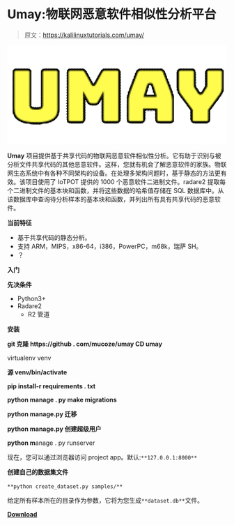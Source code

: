 # Umay:物联网恶意软件相似性分析平台

> 原文：<https://kalilinuxtutorials.com/umay/>

[![](img//87255bef30d924001d2463c993ae0da5.png)](https://blogger.googleusercontent.com/img/a/AVvXsEijJDX23RCOH42WEHiDitXyVud9F3AZJ4w9I5XOUN1BS7_Zpt74AAGaf3xrfAy4mZ4NSaoRdJAamzR8KkZHdLCMvKLLL5I9dbtE20u1DqJpMjtRHHc6g7e1oxbEqEczHeCyF6X7Z5MbCbKOOHeOjRY5nqFZ8RvPGcKkl2PX5cJD1dohaaC0z3jxPJJK=s847)

**Umay** 项目提供基于共享代码的物联网恶意软件相似性分析。它有助于识别与被分析文件共享代码的其他恶意软件。这样，您就有机会了解恶意软件的家族。物联网生态系统中有各种不同架构的设备。在处理多架构问题时，基于静态的方法更有效。该项目使用了 IoTPOT 提供的 1000 个恶意软件二进制文件。radare2 提取每个二进制文件的基本块和函数，并将这些数据的哈希值存储在 SQL 数据库中。从该数据库中查询待分析样本的基本块和函数，并列出所有具有共享代码的恶意软件。

**当前特征**

*   基于共享代码的静态分析。
*   支持 ARM，MIPS，x86-64，i386，PowerPC，m68k，瑞萨 SH。
*   ？

**入门**

**先决条件**

*   Python3+
*   Radare2
    *   R2 管道

**安装**

**git 克隆 https://github . com/mucoze/umay
CD umay**

virtualenv venv

**源 venv/bin/activate**

**pip install-r requirements . txt**

**python manage . py make migrations**

**python manage.py 迁移**

**python manage.py 创建超级用户**

**python m**anage . py runserver

现在，您可以通过浏览器访问 project app。默认:`**127.0.0.1:8000**`

**创建自己的数据集文件**

`**python create_dataset.py samples/**`

给定所有样本所在的目录作为参数，它将为您生成`**dataset.db**`文件。

[**Download**](https://github.com/mucoze/Umay)